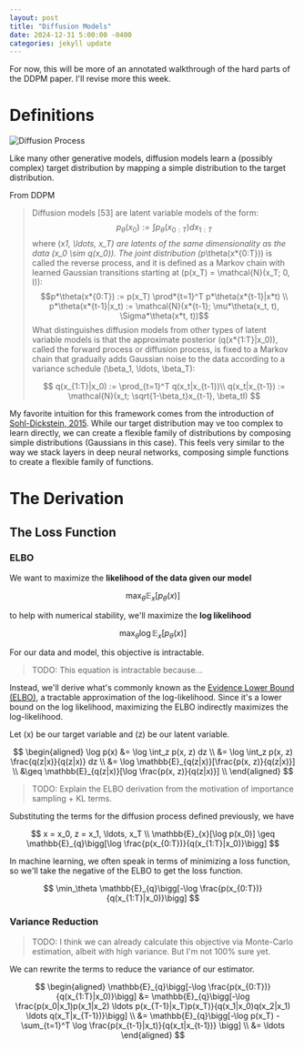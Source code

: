 ```yaml
---
layout: post
title: "Diffusion Models"
date: 2024-12-31 5:00:00 -0400
categories: jekyll update
---
```


<!-- # Why another post on Diffusion

There are many excellent blog post explainers on Diffusion Models. Even with these resources, I found it difficult to understand the motivation for each equation, as well as how the connection between the math and the code.

This is the guide I wish I had when I learned the topic for the first time. The thought process here roughly follows the order of DDPM, so you can follow along with the paper if you'd like. -->

For now, this will be more of an annotated walkthrough of the hard parts of the DDPM paper. I'll revise more this week.

# **Definitions**

![Diffusion Process](/assets/images/diffusion/DDPM.png)

Like many other generative models, diffusion models learn a (possibly complex) target distribution by mapping a simple distribution to the target distribution.

From DDPM

> Diffusion models [53] are latent variable models of the form:
> $$p_\theta(x_0) := \int p_\theta(x_{0:T})dx_{1:T}$$
> where \(x*1, \ldots, x_T\) are latents of the same dimensionality as the data \(x_0 \sim q(x_0)\). The joint distribution \(p*\theta(x*{0:T})\) is called the reverse process, and it is defined as a Markov chain with learned Gaussian transitions starting at \(p(x_T) = \mathcal{N}(x_T; 0, I)\):
> $$p*\theta(x*{0:T}) := p(x_T) \prod*{t=1}^T p*\theta(x*{t-1}|x*t) \\ p*\theta(x*{t-1}|x_t) := \mathcal{N}(x*{t-1}; \mu*\theta(x_t, t), \Sigma*\theta(x*t, t))$$
> What distinguishes diffusion models from other types of latent variable models is that the approximate posterior \(q(x*{1:T}|x_0)\), called the forward process or diffusion process, is fixed to a Markov chain that gradually adds Gaussian noise to the data according to a variance schedule \(\beta_1, \ldots, \beta_T\):
>
> $$
> q(x_{1:T}|x_0) := \prod_{t=1}^T q(x_t|x_{t-1})\\
> q(x_t|x_{t-1}) := \mathcal{N}(x_t; \sqrt{1-\beta_t}x_{t-1}, \beta_tI)
> $$

My favorite intuition for this framework comes from the introduction of [Sohl-Dickstein, 2015](https://arxiv.org/abs/1503.03585). While our target distribution may ve too complex to learn directly, we can create a flexible family of distributions by composing simple distributions (Gaussians in this case). This feels very similar to the way we stack layers in deep neural networks, composing simple functions to create a flexible family of functions.

# The Derivation

## The Loss Function

### ELBO

We want to maximize the **likelihood of the data given our model**

$$
\max_\theta \mathbb{E}_{x}[p_\theta(x)]
$$

to help with numerical stability, we'll maximize the **log likelihood**

$$
\max_\theta \log \mathbb{E}_{x}[p_\theta(x)]
$$

For our data and model, this objective is intractable.

> TODO: This equation is intractable because...

<!-- intractable (no analytical solution + numerical integration is expensive/infeasible for high dimensional data) -->

Instead, we'll derive what's commonly known as the [Evidence Lower Bound (ELBO)](https://en.wikipedia.org/wiki/Evidence_lower_bound), a tractable approximation of the log-likelihood. Since it's a lower bound on the log likelihood, maximizing the ELBO indirectly maximizes the log-likelihood.

Let \(x\) be our target variable and \(z\) be our latent variable.

$$
\begin{aligned}
    \log p(x) &= \log \int_z p(x, z) dz \\
        &= \log \int_z p(x, z) \frac{q(z|x)}{q(z|x)} dz \\
        &= \log \mathbb{E}_{q(z|x)}[\frac{p(x, z)}{q(z|x)}] \\
        &\geq \mathbb{E}_{q(z|x)}[\log \frac{p(x, z)}{q(z|x)}] \\
\end{aligned}
$$

> TODO: Explain the ELBO derivation from the motivation of importance sampling + KL terms.

<!--
$$
\begin{aligned}
    \log p(x) &= \log \int_z p(x, z) dz \textcolor{blue}{\text{ (marginalizing out latent variable z)}} \\
        &= \log \int_z p(x, z) \frac{q(z|x)}{q(z|x)} dz \textcolor{blue}{\text{ (importance sampling)}} \\
        &= \mathbb{E}_{q(z|x)}[\log p(x, z)] \textcolor{blue}{\text{ (importance sampling)}} \\
        &= \mathbb{E}_{q(z|x)}[\log p(x|z)] + \mathbb{E}_{q(z|x)}[\log p(z)] - \mathbb{E}_{q(z|x)}[\log q(z|x)] \textcolor{blue}{\text{ (multiply by 1 using variational distribution q)}} \\
\end{aligned}
$$ -->

Substituting the terms for the diffusion process defined previously, we have

$$
x = x_0, z = x_1, \ldots, x_T \\
\mathbb{E}_{x}[\log p(x_0)] \geq \mathbb{E}_{q}\bigg[\log \frac{p(x_{0:T})}{q(x_{1:T}|x_0)}\bigg]
$$

In machine learning, we often speak in terms of minimizing a loss function, so we'll take the negative of the ELBO to get the loss function.

$$
\min_\theta \mathbb{E}_{q}\bigg[-\log \frac{p(x_{0:T})}{q(x_{1:T}|x_0)}\bigg]
$$

### Variance Reduction

> TODO: I think we can already calculate this objective via Monte-Carlo estimation, albeit with high variance. But I'm not 100% sure yet.

We can rewrite the terms to reduce the variance of our estimator.

$$
\begin{aligned}
\mathbb{E}_{q}\bigg[-\log \frac{p(x_{0:T})}{q(x_{1:T}|x_0)}\bigg] &= \mathbb{E}_{q}\bigg[-\log \frac{p(x_0|x_1)p(x_1|x_2) \ldots p(x_{T-1}|x_T)p(x_T)}{q(x_1|x_0)q(x_2|x_1) \ldots q(x_T|x_{T-1})}\bigg] \\
    &= \mathbb{E}_{q}\bigg[-\log p(x_T) - \sum_{t=1}^T \log \frac{p(x_{t-1}|x_t)}{q(x_t|x_{t-1})} \bigg] \\
    &= \ldots
\end{aligned}
$$

<!-- # magic

Now that we have a tractable loss function that is fully differentiable w.r.t to our model parameters, deep learning says we can just go go go! -->

<!-- # Evaluating Likelihoods

as we mentioned before, calculating p(x) exactly is intractable. -->

<!-- # A note on the history of Diffusion -->

<!-- ## What's next?

It's super cool that you've gotten this far! I encourage you to work through the derivation yourself, as you'll find all the places where you might not fully understand everything. Feel free to leave a like if you found this helpful. -->
